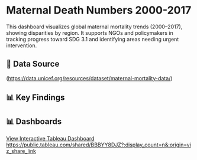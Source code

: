 # Maternal Death Numbers 2000-2017
This dashboard visualizes global maternal mortality trends (2000–2017), showing disparities by region. It supports NGOs and policymakers in tracking progress toward SDG 3.1 and identifying areas needing urgent intervention.

## 📑 Data Source
(https://data.unicef.org/resources/dataset/maternal-mortality-data/)


## 📊 Key Findings

## 📊 Dashboards
[View Interactive Tableau Dashboard](https://public.tableau.com/app/profile/brenda.angwenyi/viz/MaternalDeathNumbers2000-2017/Dashboard1)
https://public.tableau.com/shared/BBBYY8DJZ?:display_count=n&:origin=viz_share_link
